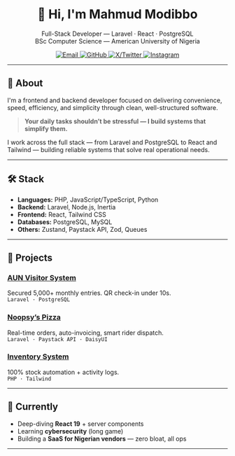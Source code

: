 <div align="center">

# 👋 Hi, I'm Mahmud Modibbo

Full-Stack Developer — Laravel · React · PostgreSQL  
BSc Computer Science — American University of Nigeria  

<p>
  <a href="mailto:mahmudmodibbo21@gmail.com">
    <img src="https://img.shields.io/badge/Email-grey?style=flat&logo=gmail&logoColor=white" alt="Email" />
  </a>
  <a href="https://github.com/mahmud021">
    <img src="https://img.shields.io/badge/GitHub-black?style=flat&logo=github&logoColor=white" alt="GitHub" />
  </a>
  <a href="https://x.com/_mahmudmodi">
    <img src="https://img.shields.io/badge/X-000000?style=flat&logo=x&logoColor=white" alt="X/Twitter" />
  </a>
  <a href="https://instagram.com/mahmud.modi">
    <img src="https://img.shields.io/badge/Instagram-E4405F?style=flat&logo=instagram&logoColor=white" alt="Instagram" />
  </a>
</p>

</div>

---

## 🧠 About

I'm a frontend and backend developer focused on delivering convenience, speed, efficiency, and simplicity through clean, well-structured software.

> **Your daily tasks shouldn’t be stressful — I build systems that simplify them.**

I work across the full stack — from Laravel and PostgreSQL to React and Tailwind — building reliable systems that solve real operational needs.

---

## 🛠️ Stack

- **Languages:** PHP, JavaScript/TypeScript, Python  
- **Backend:** Laravel, Node.js, Inertia  
- **Frontend:** React, Tailwind CSS  
- **Databases:** PostgreSQL, MySQL  
- **Others:** Zustand, Paystack API, Zod, Queues

---

## 🚧 Projects

### [AUN Visitor System](https://github.com/mahmud021/aun-vms)  
Secured 5,000+ monthly entries. QR check-in under 10s.  
`Laravel · PostgreSQL`

### [Noopsy’s Pizza](https://github.com/mahmud021/noopsys-pizza)  
Real-time orders, auto-invoicing, smart rider dispatch.  
`Laravel · Paystack API · DaisyUI`

### [Inventory System](https://github.com/mahmud021/inventory-system)  
100% stock automation + activity logs.  
`PHP · Tailwind`

---

## 🔭 Currently

- Deep-diving **React 19** + server components  
- Learning **cybersecurity** (long game)  
- Building a **SaaS for Nigerian vendors** — zero bloat, all ops

---

